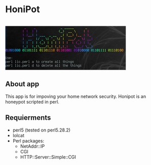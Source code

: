 # HoniPot
<br>
<img src="README/help.png">

<h2>About app</h2>
<p>This app is for impoving your home network security. Honipot is an honeypot scripted in perl.</p>
  
<h2>Requierments</h2>
<ul><li>perl5 (tested on perl5.28.2)
  <li>lolcat
  <li>Perl packages:<ul><li>NetAddr::IP
                        <li>CGI
                        <li>HTTP::Server::Simple::CGI
    </ul>
</ul>

